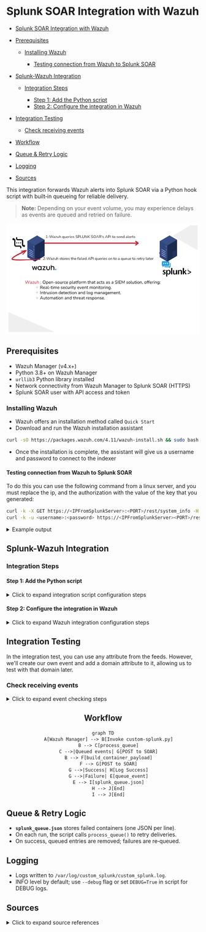 # Splunk SOAR Integration with Wazuh

* [Splunk SOAR Integration with Wazuh](#splunk-soar-integration-with-wazuh)
* [Prerequisites](#prerequisites)

  * [Installing Wazuh](#installing-wazuh)

    * [Testing connection from Wazuh to Splunk SOAR](#testing-connection-from-wazuh-to-splunk-soar)
* [Splunk‑Wazuh Integration](#splunk‑wazuh-integration)

  * [Integration Steps](#integration-steps)

    * [Step 1: Add the Python script](#step-1-add-the-python-script)
    * [Step 2: Configure the integration in Wazuh](#step-2-configure-the-integration-in-wazuh)
* [Integration Testing](#integration-testing)

  * [Check receiving events](#check-receiving-events)
* [Workflow](#workflow)
* [Queue & Retry Logic](#queue--retry-logic)
* [Logging](#logging)
* [Sources](#sources)


This integration forwards Wazuh alerts into Splunk SOAR via a Python hook script with built‑in queueing for reliable delivery.

> **Note:** Depending on your event volume, you may experience delays as events are queued and retried on failure.

![workflow](images/workflow.png)

## Prerequisites

* Wazuh Manager (v4.x+)
* Python 3.8+ on Wazuh Manager
* `urllib3` Python library installed
* Network connectivity from Wazuh Manager to Splunk SOAR (HTTPS)
* Splunk SOAR user with API access and token

### Installing Wazuh

- Wazuh offers an installation method called `Quick Start`
- Download and run the Wazuh installation assistant
```bash
curl -sO https://packages.wazuh.com/4.11/wazuh-install.sh && sudo bash ./wazuh-install.sh -a
```
- Once the installation is complete, the assistant will give us a username and password to connect to the indexer

#### Testing connection from Wazuh to Splunk SOAR
To do this you can use the following command from a linux server, and you must replace the ip, and the authorization with the value of the key that you generated:
```bash
curl -k -X GET https://<IPFromSplunkServer>:<PORT>/rest/system_info -H 'ph-auth-token: <YOUR_SPLUNK_SOAR_TOKEN>'
curl -k -u <username>:<password> https://<IPFromSplunkServer><PORT>/rest/system_info
```

<details>
<summary>Example output</summary>

```bash
[root@wazuh-server ~] curl -k -u admin:test123-* https://192.168.56.100:443/rest/system_info
{"base_url": "", "time_zone": "UTC", "machine_id": "70e3b96bdb12bf8633d3057cb5a77bcc1d36a535e50f070725f6de52ee57931d"}
[root@wazuh-server ~] curl -k -X GET https://192.168.56.100/rest/system_info -H 'ph-auth-token: 9Nf6Af2AXLGEg87KXCB6OLURtJrRnpSglO4qAU0wvjY='
{"base_url": "", "time_zone": "UTC", "machine_id": "70e3b96bdb12bf8633d3057cb5a77bcc1d36a535e50f070725f6de52ee57931d"}
[root@wazuh-server ~] curl -k -u admin:test123-* https://192.168.56.100/rest/about
{"success": true, "data": {"product_version": "5.3.6.136158", "server_name": ""}}
```
</details>

## Splunk-Wazuh Integration

### Integration Steps

#### Step 1: Add the Python script

<details>
<summary>Click to expand integration script configuration steps</summary>

- Place [this Python script](https://github.com/leonfullxr/Wazuh/blob/main/integrations/splunk/custom-splunk.py) at `/var/ossec/integrations/custom-splunk.py`
- Place [this bash script](https://github.com/leonfullxr/Wazuh/blob/main/integrations/splunk/custom-splunk) at `/var/ossec/integrations/custom-splunk`

- Make sure to set the permissions:
```bash
mkdir -p /var/log/custom_splunk
chown wazuh:wazuh /var/log/custom_splunk
chmod 750 /var/log/custom_splunk
cd /var/ossec/integrations/
sudo chown root:wazuh custom-splunk* && sudo chmod 750 custom-splunk*
```

</details>

#### Step 2: Configure the integration in Wazuh

<details>
<summary>Click to expand Wazuh integration configuration steps</summary>

- Edit the Wazuh manager's `/var/ossec/etc/ossec.conf` file to add the integration block:

```xml
<integration>
  <name>custom-splunk</name>
  <hook_url>https://<SOAR-HOST>:<PORT>/rest/container</hook_url>
  <api_key>Splunk:YOUR_PH_AUTH_TOKEN</api_key>
  <alert_format>json</alert_format>
</integration>
```

* **`hook_url`**: Splunk SOAR REST API endpoint (`/rest/container`), without trailing slash.
* **`api_key`**: Your SOAR Automation user token, prefixed with `Splunk:`.

- Restart the Wazuh manager.
```bash
systemctl restart wazuh-manager
```
</details>

## Integration Testing

In the integration test, you can use any attribute from the feeds. However, we'll create our own event and add a domain attribute to it, allowing us to test with that domain later.

### Check receiving events

<details>
<summary>Click to expand event checking steps</summary>

- Access the SPLUNK SOAR interface via its URL (e.g.: http://<SPLUNK_SOAR_IP_address>).
- Navigate to `Sources` > `Events`

![Login](images/splunk_login.png)

![Event List](images/splunk_events.png)
</details>

<div align="center">

## Workflow

```mermaid
graph TD
    A[Wazuh Manager] --> B[Invoke custom-splunk.py]
    B --> C[process_queue]
    C -->|Queued events| G[POST to SOAR]
    B --> F[build_container_payload]
    F --> G[POST to SOAR]
    G -->|Success| H[Log Success]
    G -->|Failure| E[queue_event]
    E --> I[splunk_queue.json]
    H --> J[End]
    I --> J[End]
```

</div>

## Queue & Retry Logic

* **`splunk_queue.json`** stores failed containers (one JSON per line).
* On each run, the script calls `process_queue()` to retry deliveries.
* On success, queued entries are removed; failures are re‑queued.

## Logging

* Logs written to `/var/log/custom_splunk/custom_splunk.log`.
* INFO level by default; use `--debug` flag or set `DEBUG=True` in script for DEBUG logs.

## Sources

<details>
<summary>Click to expand source references</summary>

* Official Splunk SOAR install docs (RHEL 8 upgrade requirement) ([docs.splunk.com][1], [docs.splunk.com][2], [docs.splunk.com][3])
* Installer steps: `soar-prepare-system`, unprivileged install mode ([docs.splunk.com][4])

[1]: https://docs.splunk.com/Documentation/SOARonprem/6.4.0/Install/MigratetoRHEL8 "Migrate a Splunk SOAR (On-premises) install from RHEL 7 or ..."
[2]: https://docs.splunk.com/Documentation/SOARonprem/latest/Install/GetSplunkPhantom "Get Splunk SOAR (On-premises)"
[3]: https://docs.splunk.com/Documentation/UBA/5.4.3/Install/InstallSingleServer "Install Splunk UBA on a single Linux server"
[4]: https://docs.splunk.com/Documentation/SOARonprem/6.4.1/Install/InstallUnprivileged "Install Splunk SOAR (On-premises) as an unprivileged user"

</details>
